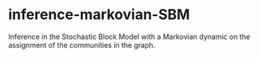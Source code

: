 # inference-markovian-SBM
Inference in the Stochastic Block Model with a Markovian dynamic on the assignment of the communities in the graph.
